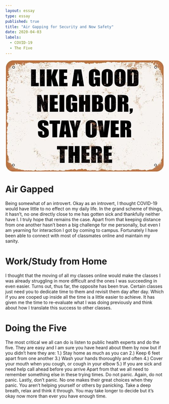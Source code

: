 ```yaml
---
layout: essay
type: essay
published: true
title: "Air Gapping for Security and Now Safety"
date: 2020-04-03
labels:
  - COVID-19
  - The Five
---
```


<p align="center"> 
 <img align="center" src="../images/like-a-good-neighbor.jpg">
</p>

# Air Gapped
Being somewhat of an introvert. Okay as an introvert, I thought COVID-19 would have little to no effect on my daily life. In the grand scheme of things, it hasn’t, no one directly close to me has gotten sick and thankfully neither have I. I truly hope that remains the case. Apart from that keeping distance from one another hasn’t been a big challenge for me personally, but even I am yearning for interaction I got by coming to campus. Fortunately I have been able to connect with most of classmates online and maintain my sanity.

# Work/Study from Home
I thought that the moving of all my classes online would make the classes I was already struggling in more difficult and the ones I was succeeding in even easier. Turns out, thus far, the opposite has been true. Certain classes just need you to dedicate time to them and revisit them day after day. Which if you are cooped up inside all the time is a little easier to achieve. It has given me the time to re-evaluate what I was doing previously and think about how I translate this success to other classes. 

# Doing the Five
The most critical we all can do is listen to public health experts and do the five. They are easy and I am sure you have heard about them by now but if you didn’t here they are:
1.)	Stay home as much as you can
2.)	Keep 6 feet apart from one another
3.)	Wash your hands thoroughly and often
4.)	Cover your mouth when you cough, or cough in your elbow
5.)	If you are sick and need help call ahead before you arrive
Apart from that we all need to remember something else in these trying times. Do not panic. Again, do not panic. Lastly, don’t panic. No one makes their great choices when they panic. You aren’t helping yourself or others by panicking. Take a deep breath, relax and think it through. You may take longer to decide but it’s okay now more than ever you have enough time. 
